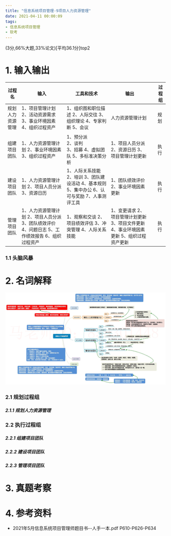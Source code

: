 ```yaml
---
title: "信息系统项目管理-9项目人力资源管理"
date: 2021-04-11 00:00:09
tags:
- 信息系统项目管理
- 软考
---
```


(3分,66%大题,33%论文)[平均36.1分]top2

# 1. 输入输出

| 过程名           | 输入                                                         | 工具和技术                                                   | 输出                                                         |      | 过程组 |
| ---------------- | ------------------------------------------------------------ | ------------------------------------------------------------ | ------------------------------------------------------------ | ---- | ------ |
| 规划人力资源管理 | 1、项目管理计划 2、活动资源需求 3、事业环境因素 4、组织过程资产 | 1、组织图和职位描述 2、人际交往 3、组织理论 4、专家判断 5、会议 | 人力资源管理计划                                             |      | 规划   |
|                  |                                                              |                                                              |                                                              |      |        |
| 组建项目团队     | 1、人力资源管理计划 2、事业环境因素 3、组织过程资产          | 1、预分派<br/> 2、谈判<br/> 3、招募 4、虚拟团队 5、多标准决策分析 | 1、项目人员分派 2、资源日历 3、项目管理计划更新              |      | 执行   |
| 建设项目团队     | 1、人力资源管理计划 2、项目人员分派 3、资源日历              | 1、人际关系技能 2、培训 3、团队建设活动 4、基本规则 5、集中办公 6、认可与奖励 7、人事测评工具 | 1、团队绩效评价 2、事业环境因素更新                          |      | 执行   |
| 管理项目团队     | 1、人力资源管理计划 2、项目人员分派 3、团队绩效评价 4、问题日志 5、工作绩效报告 6、组织过程资产 | 1、观察和交谈 2、项目绩效评估 3、冲突管理 4、人际关系技能    | 1、变更请求 2、项目管理计划更新 3、项目文件更新 4、事业环境因素更新 5、组织过程资产更新 |      | 执行   |

<!-- more -->

### 1.1 头脑风暴



# 2. 名词解释

![6](%E4%BF%A1%E6%81%AF%E7%B3%BB%E7%BB%9F%E9%A1%B9%E7%9B%AE%E7%AE%A1%E7%90%86-9%E9%A1%B9%E7%9B%AE%E4%BA%BA%E5%8A%9B%E8%B5%84%E6%BA%90%E7%AE%A1%E7%90%86/6.jpg)

### 2.1 规划过程组

##### 2.1.1 规划人力资源管理

### 2.2 执行过程组

##### 2.2.1 组建项目团队

##### 2.2.2 建设项目团队

##### 2.2.3 管理项目团队



# 3. 真题考察

# 4. 参考资料

+ 2021年5月信息系统项目管理师题目书--人手一本.pdf P610-P626-P634

